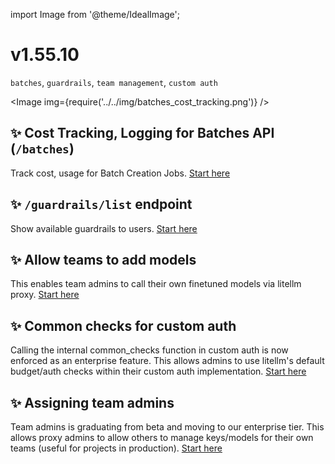 import Image from '@theme/IdealImage';

# v1.55.10

`batches`, `guardrails`, `team management`, `custom auth`


<Image img={require('../../img/batches_cost_tracking.png')} />

## ✨ Cost Tracking, Logging for Batches API (`/batches`)

Track cost, usage for Batch Creation Jobs. [Start here](https://docs.litellm.ai/docs/batches)

## ✨ `/guardrails/list` endpoint 

Show available guardrails to users. [Start here](https://litellm-api.up.railway.app/#/Guardrails)


## ✨ Allow teams to add models

This enables team admins to call their own finetuned models via litellm proxy. [Start here](https://docs.litellm.ai/docs/proxy/team_model_add)


## ✨ Common checks for custom auth

Calling the internal common_checks function in custom auth is now enforced as an enterprise feature. This allows admins to use litellm's default budget/auth checks within their custom auth implementation. [Start here](https://docs.litellm.ai/docs/proxy/virtual_keys#custom-auth)


## ✨ Assigning team admins

Team admins is graduating from beta and moving to our enterprise tier. This allows proxy admins to allow others to manage keys/models for their own teams (useful for projects in production). [Start here](https://docs.litellm.ai/docs/proxy/virtual_keys#restricting-key-generation)



